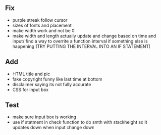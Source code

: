 ## Fix
- purple streak follow cursor
- sizes of fonts and placement
- make width work and not be 0
- make width and length actually update and change based on time and input/ find a way to overrite a function interval if something else is happening (TRY PUTTING THE INTERVAL INTO AN IF STATEMENT)

## Add
- HTML  title and pic
- fake copyright funny like last time at bottom
- disclaimer saying its not fully accurate 
- CSS for input box

## Test
- make sure input box is working
- use if statment in check function to do smth with stackheight so it updates down when input change down